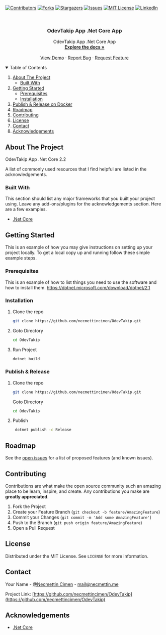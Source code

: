 
[![Contributors][contributors-shield]][contributors-url]
[![Forks][forks-shield]][forks-url]
[![Stargazers][stars-shield]][stars-url]
[![Issues][issues-shield]][issues-url]
[![MIT License][license-shield]][license-url]
[![LinkedIn][linkedin-shield]][linkedin-url]

<!-- PROJECT LOGO -->
<br />
<p align="center">

  <h3 align="center">OdevTakip App .Net Core App</h3>

  <p align="center">
    OdevTakip App .Net Core App
    <br />
    <a href="https://github.com/necmettincimen/OdevTakip"><strong>Explore the docs »</strong></a>
    <br />
    <br />
    <a href="https://work-follow.necmettincimen.xyz/Account/Login">View Demo</a>
    ·
    <a href="https://github.com/necmettincimen/OdevTakip/issues">Report Bug</a>
    ·
    <a href="https://github.com/necmettincimen/OdevTakip/issues">Request Feature</a>
  </p>
</p>




<!-- TABLE OF CONTENTS -->
<details open="open">
  <summary>Table of Contents</summary>
  <ol>
    <li>
      <a href="#about-the-project">About The Project</a>
      <ul>
        <li><a href="#built-with">Built With</a></li>
      </ul>
    </li>
    <li>
      <a href="#getting-started">Getting Started</a>
      <ul>
        <li><a href="#prerequisites">Prerequisites</a></li>
        <li><a href="#installation">Installation</a></li>
      </ul>
    </li>
    <li><a href="#publish">Publish & Release on Docker</a></li>
    <li><a href="#roadmap">Roadmap</a></li>
    <li><a href="#contributing">Contributing</a></li>
    <li><a href="#license">License</a></li>
    <li><a href="#contact">Contact</a></li>
    <li><a href="#acknowledgements">Acknowledgements</a></li>
  </ol>
</details>



<!-- ABOUT THE PROJECT -->
## About The Project

OdevTakip App .Net Core 2.2

A list of commonly used resources that I find helpful are listed in the acknowledgements.

### Built With

This section should list any major frameworks that you built your project using. Leave any add-ons/plugins for the acknowledgements section. Here are a few examples.
* [.Net Core](https://dotnet.microsoft.com/)


<!-- GETTING STARTED -->
## Getting Started

This is an example of how you may give instructions on setting up your project locally.
To get a local copy up and running follow these simple example steps.

### Prerequisites

This is an example of how to list things you need to use the software and how to install them.
https://dotnet.microsoft.com/download/dotnet/2.1

### Installation

1. Clone the repo
   ```sh
   git clone https://github.com/necmettincimen/OdevTakip.git
   ```
2. Goto Directory
   ```sh
   cd OdevTakip
   ```
3. Run Project
   ```sh
   dotnet build
   ```

### Publish & Release 

1. Clone the repo
   ```sh
   git clone https://github.com/necmettincimen/OdevTakip.git
   ```
   Goto Directory
   ```sh
   cd OdevTakip
   ```
2. Publish
   ```sh
    dotnet publish -c Release
   ```



<!-- ROADMAP -->
## Roadmap

See the [open issues](https://github.com/necmettincimen/OdevTakip/issues) for a list of proposed features (and known issues).



<!-- CONTRIBUTING -->
## Contributing

Contributions are what make the open source community such an amazing place to be learn, inspire, and create. Any contributions you make are **greatly appreciated**.

1. Fork the Project
2. Create your Feature Branch (`git checkout -b feature/AmazingFeature`)
3. Commit your Changes (`git commit -m 'Add some AmazingFeature'`)
4. Push to the Branch (`git push origin feature/AmazingFeature`)
5. Open a Pull Request



<!-- LICENSE -->
## License

Distributed under the MIT License. See `LICENSE` for more information.



<!-- CONTACT -->
## Contact

Your Name - [@Necmettin Cimen](https://necmettin.me) - [mail@necmettin.me](mailto:mail@necmettin.me)

Project Link: [https://github.com/necmettincimen/OdevTakip](https://github.com/necmettincimen/OdevTakip)



<!-- ACKNOWLEDGEMENTS -->
## Acknowledgements
* [.Net Core](https://dotnet.microsoft.com/)


<!-- MARKDOWN LINKS & IMAGES -->
<!-- https://www.markdownguide.org/basic-syntax/#reference-style-links -->
[contributors-shield]: https://img.shields.io/github/contributors/necmettincimen/OdevTakip.svg?style=for-the-badge
[contributors-url]: https://github.com/necmettincimen/OdevTakip/graphs/contributors
[forks-shield]: https://img.shields.io/github/forks/necmettincimen/OdevTakip.svg?style=for-the-badge
[forks-url]: https://github.com/necmettincimen/OdevTakip/network/members
[stars-shield]: https://img.shields.io/github/stars/necmettincimen/OdevTakip.svg?style=for-the-badge
[stars-url]: https://github.com/necmettincimen/OdevTakip/stargazers
[issues-shield]: https://img.shields.io/github/issues/necmettincimen/OdevTakip.svg?style=for-the-badge
[issues-url]: https://github.com/necmettincimen/OdevTakip/issues
[license-shield]: https://img.shields.io/github/license/necmettincimen/OdevTakip.svg?style=for-the-badge
[license-url]: https://github.com/necmettincimen/OdevTakip/blob/master/LICENSE.txt
[linkedin-shield]: https://img.shields.io/badge/-LinkedIn-black.svg?style=for-the-badge&logo=linkedin&colorB=555
[linkedin-url]: https://linkedin.com/in/necmettincimen
